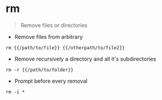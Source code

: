 # rm

> Remove files or directories

- Remove files from arbitrary 

`rm {{/path/to/file}} {{/otherpath/to/file2}}`

- Remove recursively a directory and all it's subdirectories

`rm -r {{/path/to/folder}}`

- Prompt before every removal

`rm -i *`